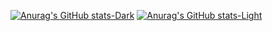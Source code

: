 [![Anurag's GitHub stats-Dark](https://github-readme-stats.vercel.app/api?username=bikemaster2331&show_icons=true&theme=dark#gh-dark-mode-only)](https://github.com/anuraghazra/github-readme-stats#gh-dark-mode-only)
[![Anurag's GitHub stats-Light](https://github-readme-stats.vercel.app/api?username=bikemaster2331&show_icons=true&theme=default#gh-light-mode-only)](https://github.com/anuraghazra/github-readme-stats#gh-light-mode-only)
